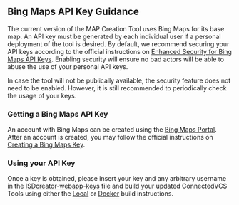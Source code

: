 Bing Maps API Key Guidance
----------------------------

The current version of the MAP Creation Tool uses Bing Maps for its base map. An API key must be generated by each individual user if a personal deployment of the tool is desired. By default, we recommend securing your API keys according to the official instructions on [Enhanced Security for Bing Maps API Keys](https://blogs.bing.com/maps/2018-05/Announcing-Enhanced-Security-for-Bing-Maps-API-Keys). Enabling security will ensure no bad actors will be able to abuse the use of your personal API keys.

In case the tool will not be publically available, the security feature does not need to be enabled. However, it is still recommended to periodically check the usage of your keys. 

### **Getting a Bing Maps API Key**

An account with Bing Maps can be created using the [Bing Maps Portal](https://www.bingmapsportal.com/). After an account is created, you may follow the official instructions on [Creating a Bing Maps Key](https://learn.microsoft.com/en-us/bingmaps/getting-started/bing-maps-dev-center-help/getting-a-bing-maps-key).

### **Using your API Key**

Once a key is obtained, please insert your key and any arbitrary username in the [ISDcreator-webapp-keys](/private-resources/js/ISDcreator-webapp-keys.js) file and build your updated ConnectedVCS Tools using either the [Local](/docs/Local_Instructions.md) or [Docker](/docs/Docker_Instructions.md) build instructions.
